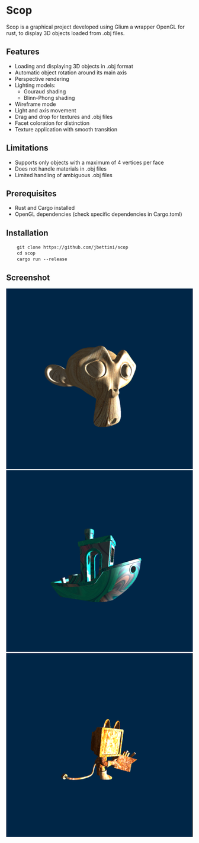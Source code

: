 # Scop

Scop is a graphical project developed using Glium a wrapper OpenGL for rust, to display 3D objects loaded from .obj files.

## Features

-   Loading and displaying 3D objects in .obj format
-   Automatic object rotation around its main axis
-   Perspective rendering
-   Lighting models:
    -    Gouraud shading
    -    Blinn-Phong shading
-   Wireframe mode
-   Light and axis movement
-   Drag and drop for textures and .obj files
-   Facet coloration for distinction
-   Texture application with smooth transition

## Limitations

-   Supports only objects with a maximum of 4 vertices per face
-   Does not handle materials in .obj files
-   Limited handling of ambiguous .obj files

## Prerequisites

-   Rust and Cargo installed
-   OpenGL dependencies (check specific dependencies in Cargo.toml)

## Installation

```
    git clone https://github.com/jbettini/scop
    cd scop
    cargo run --release
```

## Screenshot 

![](./screenshots/1.png)
![](./screenshots/2.png)
![](./screenshots/3.png)

